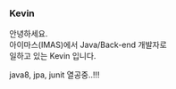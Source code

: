 ### Kevin

안녕하세요.   
아이마스(IMAS)에서 Java/Back-end 개발자로    
일하고 있는 Kevin 입니다.

java8, jpa, junit 열공중..!!!

